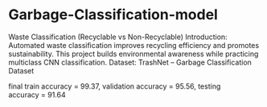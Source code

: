 # Garbage-Classification-model

 Waste Classification (Recyclable vs Non-Recyclable) 
Introduction: Automated waste classification improves recycling efficiency and promotes 
sustainability. This project builds environmental awareness while practicing multiclass CNN 
classification. 
Dataset: TrashNet – Garbage Classification Dataset

final train accuracy = 99.37, validation accuracy = 95.56, testing accuracy = 91.64
